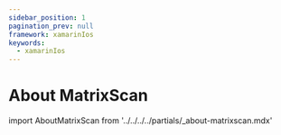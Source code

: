 ```yaml
---
sidebar_position: 1
pagination_prev: null
framework: xamarinIos
keywords:
  - xamarinIos
---
```


# About MatrixScan

import AboutMatrixScan from '../../../../partials/_about-matrixscan.mdx'

<AboutMatrixScan />
